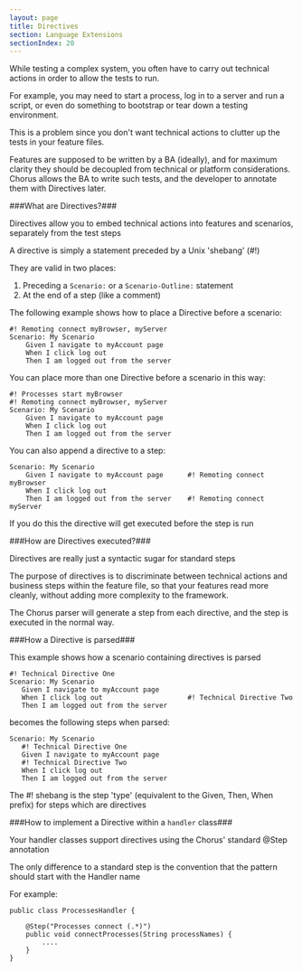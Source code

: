 ```yaml
---
layout: page
title: Directives
section: Language Extensions
sectionIndex: 20
---
```


While testing a complex system, you often have to carry out technical actions in order to allow the tests to run.

For example, you may need to start a process, log in to a server and run a script, or even do something to bootstrap or tear down a testing environment.

This is a problem since you don't want technical actions to clutter up the tests in your feature files.

Features are supposed to be written by a BA (ideally), and for maximum clarity they should be decoupled from technical or platform considerations.
Chorus allows the BA to write such tests, and the developer to annotate them with Directives later.

###What are Directives?###

Directives allow you to embed technical actions into features and scenarios, separately from the test steps

A directive is simply a statement preceded by a Unix 'shebang' (#!)

They are valid in two places:

1. Preceding a `Scenario:` or a `Scenario-Outline:` statement
2. At the end of a step (like a comment)

The following example shows how to place a Directive before a scenario:

    #! Remoting connect myBrowser, myServer
    Scenario: My Scenario
        Given I navigate to myAccount page
        When I click log out
        Then I am logged out from the server

You can place more than one Directive before a scenario in this way:

    #! Processes start myBrowser
    #! Remoting connect myBrowser, myServer
    Scenario: My Scenario
        Given I navigate to myAccount page
        When I click log out
        Then I am logged out from the server


You can also append a directive to a step:

    Scenario: My Scenario
        Given I navigate to myAccount page      #! Remoting connect myBrowser
        When I click log out
        Then I am logged out from the server    #! Remoting connect myServer

If you do this the directive will get executed before the step is run

###How are Directives executed?###

Directives are really just a syntactic sugar for standard steps

The purpose of directives is to discriminate between technical actions and business steps within the feature file, so that your features read more cleanly, without adding more complexity to the framework.

The Chorus parser will generate a step from each directive, and the step is executed in the normal way.


###How a Directive is parsed###

This example shows how a scenario containing directives is parsed

    #! Technical Directive One
    Scenario: My Scenario
       Given I navigate to myAccount page
       When I click log out                     #! Technical Directive Two
       Then I am logged out from the server

becomes the following steps when parsed:

    Scenario: My Scenario
       #! Technical Directive One
       Given I navigate to myAccount page
       #! Technical Directive Two
       When I click log out
       Then I am logged out from the server

The #! shebang is the step 'type' (equivalent to the Given, Then, When prefix) for steps which are directives


###How to implement a Directive within a `handler` class###

Your handler classes support directives using the Chorus' standard @Step annotation

The only difference to a standard step is the convention that the pattern should start with the Handler name

For example:

    public class ProcessesHandler {

        @Step("Processes connect (.*)")
        public void connectProcesses(String processNames) {
            ....
        }
    }


